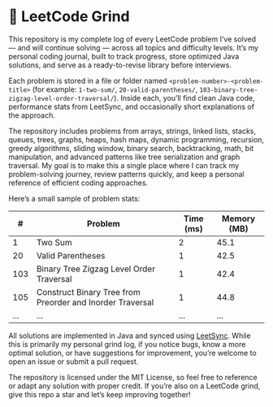 # 🚀 LeetCode Grind

This repository is my complete log of every LeetCode problem I’ve solved — and will continue solving — across all topics and difficulty levels. It’s my personal coding journal, built to track progress, store optimized Java solutions, and serve as a ready-to-revise library before interviews.  

Each problem is stored in a file or folder named `<problem-number>-<problem-title>` (for example: `1-two-sum/`, `20-valid-parentheses/`, `103-binary-tree-zigzag-level-order-traversal/`). Inside each, you’ll find clean Java code, performance stats from LeetSync, and occasionally short explanations of the approach.  

The repository includes problems from arrays, strings, linked lists, stacks, queues, trees, graphs, heaps, hash maps, dynamic programming, recursion, greedy algorithms, sliding window, binary search, backtracking, math, bit manipulation, and advanced patterns like tree serialization and graph traversal. My goal is to make this a single place where I can track my problem-solving journey, review patterns quickly, and keep a personal reference of efficient coding approaches.  

Here’s a small sample of problem stats:  

| # | Problem | Time (ms) | Memory (MB) |
|---|---------|-----------|-------------|
| 1 | Two Sum | 2 | 45.1 |
| 20 | Valid Parentheses | 1 | 42.5 |
| 103 | Binary Tree Zigzag Level Order Traversal | 1 | 42.4 |
| 105 | Construct Binary Tree from Preorder and Inorder Traversal | 1 | 44.8 |
| ... | ... | ... | ... |

All solutions are implemented in Java and synced using [LeetSync](https://github.com/LeetSync). While this is primarily my personal grind log, if you notice bugs, know a more optimal solution, or have suggestions for improvement, you’re welcome to open an issue or submit a pull request.  

The repository is licensed under the MIT License, so feel free to reference or adapt any solution with proper credit. If you’re also on a LeetCode grind, give this repo a star and let’s keep improving together!
